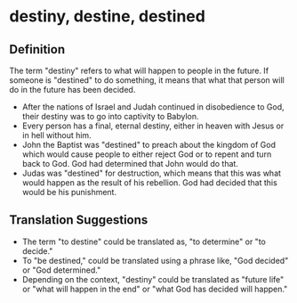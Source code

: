 # destiny, destine, destined

## Definition

The term "destiny" refers to what will happen to people in the future. If someone is "destined" to do something, it means that what that person will do in the future has been decided.

* After the nations of Israel and Judah continued in disobedience to God, their destiny was to go into captivity to Babylon.
* Every person has a final, eternal destiny, either in heaven with Jesus or in hell without him.
* John the Baptist was "destined" to preach about the kingdom of God which would cause people to either reject God or to repent and turn back to God. God had determined that John would do that.
* Judas was "destined" for destruction, which means that this was what would happen as the result of his rebellion. God had decided that this would be his punishment.


## Translation Suggestions



* The term "to destine" could be translated as, "to determine" or "to decide."
* To "be destined," could be translated using a phrase like, "God decided" or "God determined."
* Depending on the context, "destiny" could be translated as "future life" or "what will happen in the end" or "what God has decided will happen."